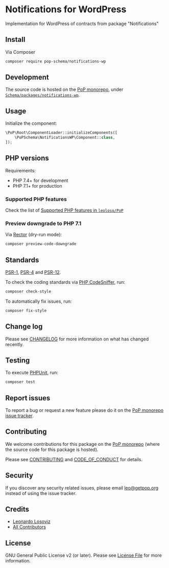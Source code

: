# Notifications for WordPress

<!--
[![Build Status][ico-travis]][link-travis]
[![Quality Score][ico-code-quality]][link-code-quality]
[![Software License][ico-license]](LICENSE.md)
[![Latest Version on Packagist][ico-version]][link-packagist]
[![Coverage Status][ico-scrutinizer]][link-scrutinizer]
[![Total Downloads][ico-downloads]][link-downloads]
-->

Implementation for WordPress of contracts from package "Notifications"

## Install

Via Composer

``` bash
composer require pop-schema/notifications-wp
```

## Development

The source code is hosted on the [PoP monorepo](https://github.com/leoloso/PoP), under [`Schema/packages/notifications-wp`](https://github.com/leoloso/PoP/tree/master/layers/Schema/packages/notifications-wp).

## Usage

Initialize the component:

``` php
\PoP\Root\ComponentLoader::initializeComponents([
    \PoPSchema\NotificationsWP\Component::class,
]);
```

## PHP versions

Requirements:

- PHP 7.4+ for development
- PHP 7.1+ for production

### Supported PHP features

Check the list of [Supported PHP features in `leoloso/PoP`](https://github.com/leoloso/PoP/#supported-php-features)

### Preview downgrade to PHP 7.1

Via [Rector](https://github.com/rectorphp/rector) (dry-run mode):

```bash
composer preview-code-downgrade
```

## Standards

[PSR-1](https://www.php-fig.org/psr/psr-1), [PSR-4](https://www.php-fig.org/psr/psr-4) and [PSR-12](https://www.php-fig.org/psr/psr-12).

To check the coding standards via [PHP CodeSniffer](https://github.com/squizlabs/PHP_CodeSniffer), run:

``` bash
composer check-style
```

To automatically fix issues, run:

``` bash
composer fix-style
```

## Change log

Please see [CHANGELOG](CHANGELOG.md) for more information on what has changed recently.

## Testing

To execute [PHPUnit](https://phpunit.de/), run:

``` bash
composer test
```

## Report issues

To report a bug or request a new feature please do it on the [PoP monorepo issue tracker](https://github.com/leoloso/PoP/issues).

## Contributing

We welcome contributions for this package on the [PoP monorepo](https://github.com/leoloso/PoP) (where the source code for this package is hosted).

Please see [CONTRIBUTING](CONTRIBUTING.md) and [CODE_OF_CONDUCT](CODE_OF_CONDUCT.md) for details.

## Security

If you discover any security related issues, please email leo@getpop.org instead of using the issue tracker.

## Credits

- [Leonardo Losoviz][link-author]
- [All Contributors][link-contributors]

## License

GNU General Public License v2 (or later). Please see [License File](LICENSE.md) for more information.

[ico-version]: https://img.shields.io/packagist/v/pop-schema/notifications-wp.svg?style=flat-square
[ico-license]: https://img.shields.io/badge/license-GPLv2-brightgreen.svg?style=flat-square
[ico-travis]: https://img.shields.io/travis/pop-schema/notifications-wp/master.svg?style=flat-square
[ico-scrutinizer]: https://img.shields.io/scrutinizer/coverage/g/pop-schema/notifications-wp.svg?style=flat-square
[ico-code-quality]: https://img.shields.io/scrutinizer/g/pop-schema/notifications-wp.svg?style=flat-square
[ico-downloads]: https://img.shields.io/packagist/dt/pop-schema/notifications-wp.svg?style=flat-square

[link-packagist]: https://packagist.org/packages/pop-schema/notifications-wp
[link-travis]: https://travis-ci.org/pop-schema/notifications-wp
[link-scrutinizer]: https://scrutinizer-ci.com/g/pop-schema/notifications-wp/code-structure
[link-code-quality]: https://scrutinizer-ci.com/g/pop-schema/notifications-wp
[link-downloads]: https://packagist.org/packages/pop-schema/notifications-wp
[link-author]: https://github.com/leoloso
[link-contributors]: ../../../../../../contributors
